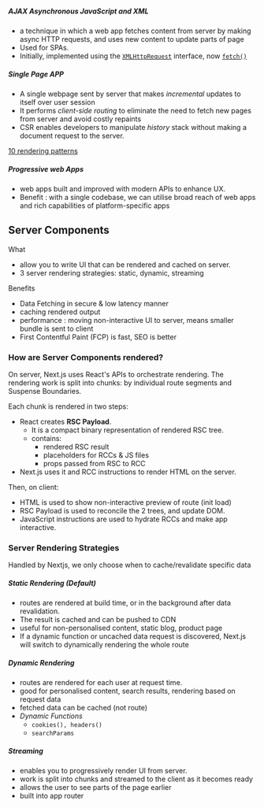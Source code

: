 ##### AJAX Asynchronous JavaScript and XML
- a technique in which a web app fetches content from server by making async HTTP requests, and uses new content to update parts of page
- Used for SPAs. 
- Initially,  implemented using the [`XMLHttpRequest`](https://developer.mozilla.org/en-US/docs/Web/API/XMLHttpRequest) interface, now [`fetch()`](https://developer.mozilla.org/en-US/docs/Web/API/fetch) 

##### Single Page APP
- A single webpage sent by server that makes _incremental_ updates to itself over user session
- It performs _client-side routing_ to eliminate the need to fetch new pages from server and avoid costly repaints
- CSR enables developers to manipulate *history* stack without making a document request to the server.

[10 rendering patterns](https://www.youtube.com/watch?v=Dkx5ydvtpCA)

##### Progressive web Apps
- web apps built and improved with modern APIs to enhance UX.
- Benefit : with a single codebase, we can utilise broad reach of web apps and rich capabilities of platform-specific apps

## Server Components

What 
- allow you to write UI that can be rendered and cached on server.
- 3 server rendering strategies: static, dynamic, streaming

Benefits
- Data Fetching in secure & low latency manner
- caching rendered output 
- performance : moving non-interactive UI to server, means smaller bundle is sent to client
- First Contentful Paint (FCP) is fast, SEO is better

### How are Server Components rendered?

On server, Next.js uses React's APIs to orchestrate rendering. The rendering work is split into chunks: by individual route segments and Suspense Boundaries.

Each chunk is rendered in two steps:
- React creates **RSC Payload**. 
	- It is a compact binary representation of rendered RSC tree. 
	- contains:
		- rendered RSC result
		- placeholders for RCCs & JS files
		- props passed from RSC to RCC
- Next.js uses it and RCC instructions to render HTML on the server.

Then, on client:
- HTML is used to show non-interactive preview of route (init load)
- RSC Payload is used to reconcile the 2 trees, and update DOM.
- JavaScript instructions are used to hydrate RCCs and make app interactive.

### Server Rendering Strategies

Handled by Nextjs, we only choose when to cache/revalidate specific data
##### Static Rendering (Default)
- routes are rendered at build time, or in the background after data revalidation. 
- The result is cached and can be pushed to CDN
- useful for non-personalised content, static blog, product page
- If a dynamic function or uncached data request is discovered, Next.js will switch to dynamically rendering the whole route
##### Dynamic Rendering
- routes are rendered for each user at request time.
- good for personalised content, search results, rendering based on request data
- fetched data can be cached (not route)
- *Dynamic Functions*
	- `cookies(), headers()` 
	- `searchParams`

##### Streaming
- enables you to progressively render UI from server. 
- work is split into chunks and streamed to the client as it becomes ready
- allows the user to see parts of the page earlier
- built into app router